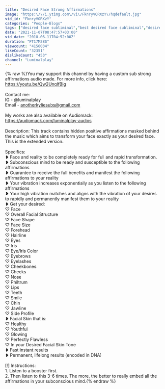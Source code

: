 ```yaml
---
title: "Desired Face Strong Affirmations"
image: "https:\/\/i.ytimg.com\/vi\/FknryVORXzY\/hqdefault.jpg"
vid_id: "FknryVORXzY"
categories: "People-Blogs"
tags: ["desired face subliminal","best desired face subliminal","desired face in one day"]
date: "2021-11-07T08:47:57+03:00"
vid_date: "2018-06-11T04:52:00Z"
duration: "PT17M28S"
viewcount: "4156034"
likeCount: "32351"
dislikeCount: "453"
channel: "Luminalplay"
---
```

{% raw %}You may support this channel by having a custom sub strong affirmations audio made. For more info, click here: <a rel="nofollow" target="blank" href="https://youtu.be/Qw2UnqIfBig">https://youtu.be/Qw2UnqIfBig</a><br /><br />Contact me:<br />IG - @luminalplay<br />Email - anotherkyliesubs@gmail.com<br /><br />My works are also available on Audiomack: <a rel="nofollow" target="blank" href="https://audiomack.com/luminalplay-audios">https://audiomack.com/luminalplay-audios</a><br /><br />Description: This track contains hidden positive affirmations masked behind the music which aims to transform your face exactly as your desired face. This is the extended version.<br /><br />Specifics:<br />❥ Face and reality to be completely ready for full and rapid transformation.<br />❥ Subconscious mind to be ready and susceptible to the following affirmations<br />❥ Guarantee to receive the full benefits and manifest the following affirmations to your reality<br />❥ Your vibration increases exponentially as you listen to the following affirmations<br />❥ Your high vibration matches and aligns with the vibration of your desires to rapidly and permanently manifest them to your reality<br />❥ Get your desired:<br />♡ Face<br />♡ Overall Facial Structure<br />♡ Face Shape <br />♡ Face Size <br />♡ Forehead <br />♡ Hairline <br />♡ Eyes<br />♡ Iris <br />♡ Eye/Iris Color <br />♡ Eyebrows <br />♡ Eyelashes<br />♡ Cheekbones <br />♡ Cheeks <br />♡ Nose <br />♡ Philtrum <br />♡ Lips <br />♡ Teeth<br />♡ Smile <br />♡ Chin <br />♡ Jawline <br />♡ Side Profile<br />❥ Facial Skin that is: <br />♡ Healthy<br />♡ Youthful<br />♡ Glowing<br />♡ Perfectly Flawless<br />♡ In your Desired Facial Skin Tone<br />❥ Fast instant results<br />❥ Permanent, lifelong results (encoded in DNA)<br /><br />[!] Instructions: <br />1. Listen to a booster first.<br />2. Then listen to this 3-6 times. The more, the better to really embed all the affirmations in your subconscious mind.{% endraw %}
